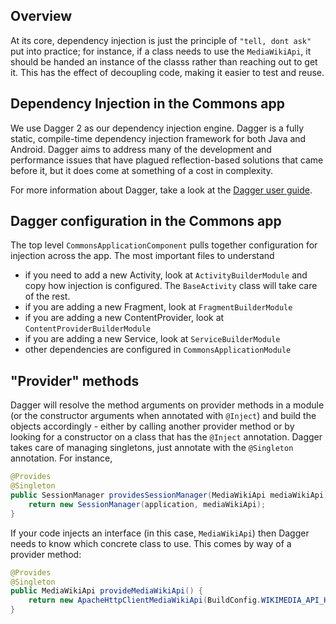 ## Overview

At its core, dependency injection is just the principle of `"tell, dont ask"` put into practice; for instance, if a class needs to use the `MediaWikiApi`, it should be handed an instance of the classs rather than reaching out to get it.  This has the effect of decoupling code, making it easier to test and reuse.

## Dependency Injection in the Commons app

We use Dagger 2 as our dependency injection engine.  Dagger is a fully static, compile-time dependency injection framework for both Java and Android.  Dagger aims to address many of the development and performance issues that have plagued reflection-based solutions that came before it, but it does come at something of a cost in complexity.

For more information about Dagger, take a look at the [Dagger user guide](https://google.github.io/dagger/users-guide.html).

## Dagger configuration in the Commons app

The top level `CommonsApplicationComponent` pulls together configuration for injection across the app.  The most important files to understand

- if you need to add a new Activity, look at `ActivityBuilderModule` and copy how injection is configured.  The `BaseActivity` class will take care of the rest.
- if you are adding a new Fragment, look at `FragmentBuilderModule`
- if you are adding a new ContentProvider, look at `ContentProviderBuilderModule`
- if you are adding a new Service, look at `ServiceBuilderModule`
- other dependencies are configured in `CommonsApplicationModule`

## "Provider" methods

Dagger will resolve the method arguments on provider methods in a module (or the constructor arguments when annotated with `@Inject`) and build the objects accordingly - either by calling another provider method or by looking for a constructor on a class that has the `@Inject` annotation.  Dagger takes care of managing singletons, just annotate with the `@Singleton` annotation.  For instance,

```java
@Provides
@Singleton
public SessionManager providesSessionManager(MediaWikiApi mediaWikiApi) {
    return new SessionManager(application, mediaWikiApi);
}
```

If your code injects an interface (in this case, `MediaWikiApi`) then Dagger needs to know which concrete class to use.  This comes by way of a provider method:

```java
@Provides
@Singleton
public MediaWikiApi provideMediaWikiApi() {
    return new ApacheHttpClientMediaWikiApi(BuildConfig.WIKIMEDIA_API_HOST);
}
```
